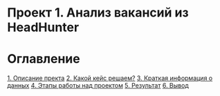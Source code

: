 # Проект 1. Анализ вакансий из HeadHunter

# Оглавление
[1. Описание пректа]()
[2. Какой кейс решаем?]()
[3. Краткая информация о данных]()
[4. Этапы работы над проектом]()
[5. Результат]()
[6. Вывод]()